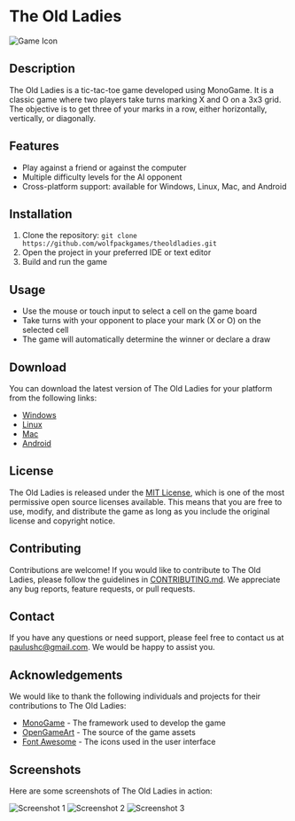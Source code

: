 # The Old Ladies

![Game Icon](docs/icon.jpeg)

## Description
The Old Ladies is a tic-tac-toe game developed using MonoGame. It is a classic game where two players take turns marking X and O on a 3x3 grid. The objective is to get three of your marks in a row, either horizontally, vertically, or diagonally.

## Features
- Play against a friend or against the computer
- Multiple difficulty levels for the AI opponent
- Cross-platform support: available for Windows, Linux, Mac, and Android

## Installation
1. Clone the repository: `git clone https://github.com/wolfpackgames/theoldladies.git`
2. Open the project in your preferred IDE or text editor
3. Build and run the game

## Usage
- Use the mouse or touch input to select a cell on the game board
- Take turns with your opponent to place your mark (X or O) on the selected cell
- The game will automatically determine the winner or declare a draw

## Download
You can download the latest version of The Old Ladies for your platform from the following links:

- [Windows](https://example.com/TheOldLadies/Windows/TheOldLadies.exe)
- [Linux](https://example.com/TheOldLadies/Linux/TheOldLadies.AppImage)
- [Mac](https://example.com/TheOldLadies/Mac/TheOldLadies.dmg)
- [Android](https://play.google.com/store/apps/details?id=com.example.theoldladies)

## License
The Old Ladies is released under the [MIT License](LICENSE), which is one of the most permissive open source licenses available. This means that you are free to use, modify, and distribute the game as long as you include the original license and copyright notice.

## Contributing
Contributions are welcome! If you would like to contribute to The Old Ladies, please follow the guidelines in [CONTRIBUTING.md](CONTRIBUTING.md). We appreciate any bug reports, feature requests, or pull requests.

## Contact
If you have any questions or need support, please feel free to contact us at [paulushc@gmail.com](mailto:paulushc@gmail.com). We would be happy to assist you.

## Acknowledgements
We would like to thank the following individuals and projects for their contributions to The Old Ladies:

- [MonoGame](https://www.monogame.net/) - The framework used to develop the game
- [OpenGameArt](https://opengameart.org/) - The source of the game assets
- [Font Awesome](https://fontawesome.com/) - The icons used in the user interface

## Screenshots
Here are some screenshots of The Old Ladies in action:

![Screenshot 1](docs/screenshots/Screenshot_1.png)
![Screenshot 2](docs/screenshots/Screenshot_2.png)
![Screenshot 3](docs/screenshots/Screenshot_3.png)